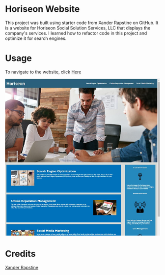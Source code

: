 # Horiseon Website

This project was built using starter code from Xander Rapstine on GitHub. It is a website for Horiseon Social Solution Services, LLC that displays the company's services. I learned how to refactor code in this project and optimize it for search engines.

# Usage

To navigate to the website, click [Here](https://ndallich1.github.io/module-01-challenge/)



![website image](./Develop/assets/images/website-landing-page.jpg)


# Credits 

[Xander Rapstine](https://github.com/Xandromus)

